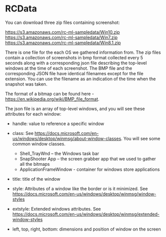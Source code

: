 # RCData
You can download three zip files containing screenshot: 

https://s3.amazonaws.com/rc-ml-sampledata/Win10.zip
https://s3.amazonaws.com/rc-ml-sampledata/Win7.zip
https://s3.amazonaws.com/rc-ml-sampledata/Win8.1.zip
 

There is one file for the each OS we gathered information from. The zip files contain a collection of screenshots in bmp format collected every 5 seconds along with a corresponding json file describing the top-level windows at the time of each screenshot.  The BMP file and the corresponding JSON file have identical filenames except for the file extension.  You can use the filename as an indication of the time when the snapshot was taken.

The format of a bitmap can be found here - https://en.wikipedia.org/wiki/BMP_file_format.

The json file is an array of top-level windows, and you will see these attributes for each window:

* handle:  value to reference a specific window
* class:  See https://docs.microsoft.com/en-us/windows/desktop/winmsg/about-window-classes.  You will see some common window classes.

  * Shell_TrayWnd – the Windows task bar
  * SnapShooter App – the screen grabber app that we used to gather all the bitmaps
  * ApplicationFrameWindow - container for windows store applications
  
* title:  title of the window
* style:  Attributes of a window like the border or is it minimized.  See https://docs.microsoft.com/en-us/windows/desktop/winmsg/window-styles
* extstyle:  Extended windows attributes.  See https://docs.microsoft.com/en-us/windows/desktop/winmsg/extended-window-styles
* left, top, right, bottom:  dimensions and position of window on the screen

